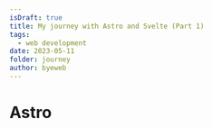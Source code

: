 ```yaml
---
isDraft: true
title: My journey with Astro and Svelte (Part 1)
tags:
  - web development
date: 2023-05-11
folder: journey
author: byeweb
---
```


# Astro
